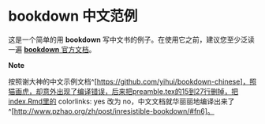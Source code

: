 # bookdown 中文范例

这是一个简单的用 **bookdown** 写中文书的例子。在使用它之前，建议您至少泛读一遍 [**bookdown** 官方文档](https://bookdown.org/yihui/bookdown)。

**Note**

按照谢大神的中文示例文档^[https://github.com/yihui/bookdown-chinese]，照猫画虎，却意外出现了编译错误，后来把preamble.tex的15到27行删掉，把index.Rmd里的 colorlinks: yes 改为 no，中文文档就华丽丽地编译出来了^[http://www.pzhao.org/zh/post/inresistible-bookdown/#fn6]。
